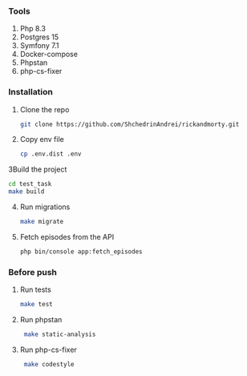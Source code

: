 ### Tools
1. Php 8.3
2. Postgres 15
3. Symfony 7.1
4. Docker-compose
5. Phpstan
6. php-cs-fixer

### Installation

1. Clone the repo
   ```sh
   git clone https://github.com/ShchedrinAndrei/rickandmorty.git
   ```
2. Copy env file
   ```sh
   cp .env.dist .env
   ```
3Build the project
   ```sh
   cd test_task
   make build
   ```
4. Run migrations
   ```sh
   make migrate
   ```
5. Fetch episodes from the API
   ```sh
   php bin/console app:fetch_episodes
   ```
   
### Before push

1. Run tests
   ```sh
   make test
   ```
2. Run phpstan
   ```sh
    make static-analysis
    ```
3. Run php-cs-fixer
    ```sh
     make codestyle
     ```
